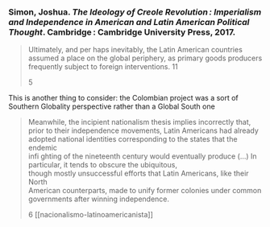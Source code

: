 ### Simon, Joshua. _The Ideology of Creole Revolution : Imperialism and Independence in American and Latin American Political Thought_. Cambridge : Cambridge University Press, 2017.

> Ultimately, and per haps inevitably, the Latin American countries assumed a place on the
> global periphery, as primary goods producers frequently subject to foreign interventions. 11
> 
> 5

This is another thing to consider: the Colombian project was a sort of Southern Globality perspective rather than a Global South one




> Meanwhile, the incipient nationalism thesis implies incorrectly that,  
> prior to their independence movements, Latin Americans had already  
> adopted national identities corresponding to the states that the endemic  
> infi ghting of the nineteenth century would eventually produce (...) In particular, it tends to obscure the ubiquitous,  
> though mostly unsuccessful efforts that Latin Americans, like their North  
> American counterparts, made to unify former colonies under common  
> governments after winning independence.
> 
> 6 [[nacionalismo-latinoamericanista]]